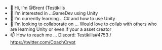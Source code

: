 - 👋 Hi, I’m @Brent (Testikills
- 👀 I’m interested in ...GameDev using Unity
- 🌱 I’m currently learning ...C# and how to use Unity
- 💞️ I’m looking to collaborate on ... Would love to collab with others who are learning Unity or even if your a asset creator
- 📫 How to reach me ... Discord: Testikills#4753 / https://twitter.com/CoachCrypt

<!---
Brent-Boyd/Brent-Boyd is a ✨ special ✨ repository because its `README.md` (this file) appears on your GitHub profile.
You can click the Preview link to take a look at your changes.
--->
